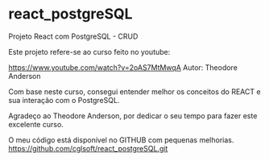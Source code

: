 # react_postgreSQL
Projeto React com PostgreSQL - CRUD

Este projeto refere-se ao curso feito no youtube:

https://www.youtube.com/watch?v=2oAS7MtMwqA
Autor: Theodore Anderson


Com base neste curso, consegui entender melhor os conceitos do REACT e sua interação com o PostgreSQL.

Agradeço ao Theodore Anderson, por dedicar o seu tempo para fazer este excelente curso.

O meu código está disponível no GITHUB com pequenas melhorias.
https://github.com/cglsoft/react_postgreSQL.git


